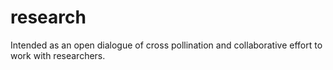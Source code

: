# research
Intended as an open dialogue of cross pollination and collaborative effort to work with researchers.

